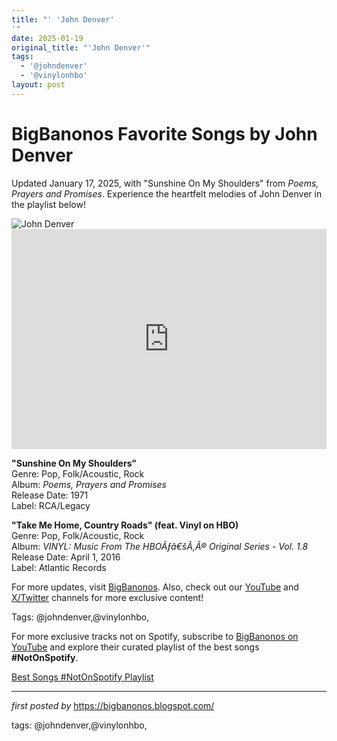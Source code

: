 ```yaml
---
title: "' 'John Denver'
'"
date: 2025-01-19
original_title: "'John Denver'"
tags:
  - '@johndenver'
  - '@vinylonhbo'
layout: post
---
```

<!-- Title of the Post -->
<h1 >BigBanonos Favorite Songs by John Denver</h1> <!-- Introductory Text -->
<p >Updated January 17, 2025, with "Sunshine On My Shoulders" from <em>Poems, Prayers and Promises</em>. Experience the heartfelt melodies of John Denver in the playlist below!</p> <!-- Featured Image -->
<div > <img src="https://i.scdn.co/image/ab6761610000e5eb748322a35cb459c837d5ac9e" alt="John Denver" />
</div> <!-- Spotify Embed -->
<div > <iframe src="https://open.spotify.com/embed/playlist/6PecMabeIEcl3CkFYzN36a?utm_source=generator" width="100%" height="352" frameborder="0" allowfullscreen="" allow="autoplay; clipboard-write; encrypted-media; fullscreen; picture-in-picture" loading="lazy"></iframe>
</div> <!-- Song Information -->
<div > <p><strong>"Sunshine On My Shoulders"</strong><br> Genre: Pop, Folk/Acoustic, Rock<br> Album: <em>Poems, Prayers and Promises</em><br> Release Date: 1971<br> Label: RCA/Legacy</p> <p><strong>"Take Me Home, Country Roads" (feat. Vinyl on HBO)</strong><br> Genre: Pop, Folk/Acoustic, Rock<br> Album: <em>VINYL: Music From The HBOÃƒâ€šÃ‚Â® Original Series - Vol. 1.8</em><br> Release Date: April 1, 2016<br> Label: Atlantic Records</p>
</div> <!-- Footer Links -->
<div > <p>For more updates, visit <a href="https://bigbanonos.blogspot.com/" target="_blank">BigBanonos</a>. Also, check out our <a href="https://www.youtube.com/@BigBanonos" target="_blank">YouTube</a> and <a href="https://x.com/bigbanonos" target="_blank">X/Twitter</a> channels for more exclusive content!</p>
</div> <!-- Tags -->
<p >Tags: @johndenver,@vinylonhbo,</p>


<!--Subscribe and Playlist Links-->
<div>
    <p>For more exclusive tracks not on Spotify, subscribe to <a href="https://www.youtube.com/@BigBanonos" target="_blank">BigBanonos on YouTube</a> and explore their curated playlist of the best songs <strong>#NotOnSpotify</strong>.</p>
    <p><a href="https://www.youtube.com/playlist?list=PLtuNtuTatqI0kFahUCbtbfenC_ET5O_tr" target="_blank">Best Songs #NotOnSpotify Playlist<br /></a></p></div>

<hr />

<p><em>first posted by</em> <a href="https://bigbanonos.blogspot.com/" rel="noopener" target="_new">https://bigbanonos.blogspot.com/</a></p>

<p>tags: @johndenver,@vinylonhbo,</p>
